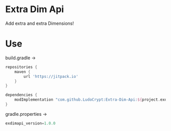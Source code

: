 # Extra Dim Api
Add extra and extra Dimensions!

# Use
build.gradle ->
```groovy
repositories {
	maven {
		url 'https://jitpack.io'
	}
}

dependencies {
	modImplementation "com.github.LudoCrypt:Extra-Dim-Api:${project.exdimapi_version}"
}
```

gradle.properties ->
```groovy
exdimapi_version=1.0.0
```